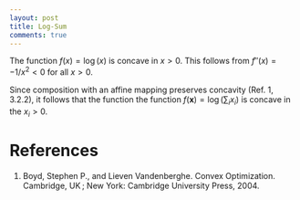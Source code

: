 ```yaml
---
layout: post
title: Log-Sum
comments: true
---
```


The function $f(x)=\log(x)$ is concave in $x > 0$. This follows from $f''(x)=-1/x^2<0$ for all $x>0$.

Since composition with an affine mapping preserves concavity (Ref. 1, 3.2.2), it follows that the function the function $f(\mathbf x) = \log(\sum_i x_i)$ is concave in the $x_i > 0$.

# References

1. Boyd, Stephen P., and Lieven Vandenberghe. Convex Optimization. Cambridge, UK ; New York: Cambridge University Press, 2004.
